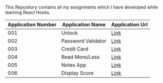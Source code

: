 This Repository contains all my assignments which I have developed while learning React Hooks.

| Application Number | Application Name                | Application Url                            |
| -------------- | ---------------------------| --------------------------------------------------- |
| 001            | Unlock             | [Link](http://bvreacthooks01.ccbp.tech)               |
| 002            | Password Validator | [Link](http://bvreacthooks02.ccbp.tech)               |
| 003            | Credit Card        | [Link](http://bvreacthooks03.ccbp.tech)               |
| 004            | Read More/Less     | [Link](http://bvreacthooks04.ccbp.tech)               |
| 005            | Notes App          | [Link](http://bvreacthooks05.ccbp.tech)               |
| 006            | Display Score      | [Link](http://bvreacthooks06.ccbp.tech)               |
